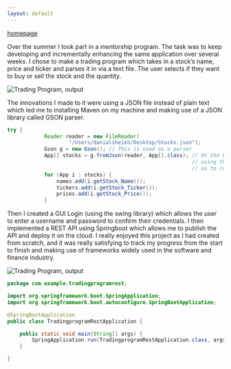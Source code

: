 ```yaml
---
layout: default
---
```

[homepage](/index)

<p> Over the summer I took part in a mentorship program. The task was to keep developing and incrementally enhancing the same application over several weeks. I chose to make a trading program which takes in a stock’s name, price and ticker and parses it in via a text file. The user selects if they want to buy or sell the stock and the quantity.</p>

![Trading Program, output](https://danial075.github.io/Users/danialsheikh/Documents/Github/danial075.github.io/console33.png)

<p>The innovations I made to it were using a JSON file instead of plain text which led me to installing Maven on my machine and making use of a JSON library called GSON parser. </p>

```java
try {
			Reader reader = new FileReader(
					"/Users/danialsheikh/Desktop/Stocks.json");
			Gson g = new Gson(); // This is used as a parser
			App[] stocks = g.fromJson(reader, App[].class); // On the LHS new array of type stocks and on the rhs
															// using the parser and fromJson method which allows
															// us to read the jsonfile in an array format
			for (App i : stocks) {
				names.add(i.getStock_Name());
				tickers.add(i.getStock_Ticker());
				prices.add(i.getStock_Price());
			}
```

<p>Then I created a GUI Login (using the swing library) which allows the user to enter a username and password to confirm their credentials. I then implemented a REST API using Springboot which allows me to publish the API and deploy it on the cloud. I really enjoyed this project as I had created from scratch, and it was really satisfying to track my progress from the start to finish and making use of frameworks widely used in the software and finance industry.</p>

![Trading Program, output](/Users/danialsheikh/Documents/Github/danial075.github.io/login.png)

```java
package com.example.tradingprogramrest;

import org.springframework.boot.SpringApplication;
import org.springframework.boot.autoconfigure.SpringBootApplication;

@SpringBootApplication
public class TradingprogramRestApplication {

	public static void main(String[] args) {
		SpringApplication.run(TradingprogramRestApplication.class, args);
	}

}

```
